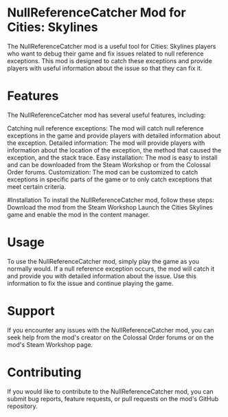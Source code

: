 # NullReferenceCatcher Mod for Cities: Skylines
The NullReferenceCatcher mod is a useful tool for Cities: Skylines players who want to debug their game and fix issues related to null reference exceptions. This mod is designed to catch these exceptions and provide players with useful information about the issue so that they can fix it.

# Features
The NullReferenceCatcher mod has several useful features, including:

Catching null reference exceptions: 
The mod will catch null reference exceptions in the game and provide players with detailed information about the exception.
Detailed information: The mod will provide players with information about the location of the exception, the method that caused the exception, and the stack trace.
Easy installation: The mod is easy to install and can be downloaded from the Steam Workshop or from the Colossal Order forums.
Customization: The mod can be customized to catch exceptions in specific parts of the game or to only catch exceptions that meet certain criteria.

#Installation
To install the NullReferenceCatcher mod, follow these steps:
Download the mod from the Steam Workshop
Launch the Cities Skylines game and enable the mod in the content manager.

# Usage
To use the NullReferenceCatcher mod, simply play the game as you normally would. If a null reference exception occurs, the mod will catch it and provide you with detailed information about the issue. Use this information to fix the issue and continue playing the game.

# Support
If you encounter any issues with the NullReferenceCatcher mod, you can seek help from the mod's creator on the Colossal Order forums or on the mod's Steam Workshop page.

# Contributing
If you would like to contribute to the NullReferenceCatcher mod, you can submit bug reports, feature requests, or pull requests on the mod's GitHub repository.
